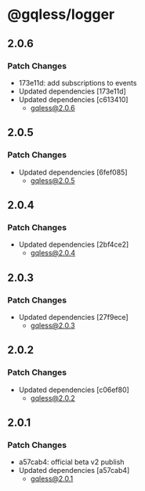 # @gqless/logger

## 2.0.6

### Patch Changes

- 173e11d: add subscriptions to events
- Updated dependencies [173e11d]
- Updated dependencies [c613410]
  - gqless@2.0.6

## 2.0.5

### Patch Changes

- Updated dependencies [6fef085]
  - gqless@2.0.5

## 2.0.4

### Patch Changes

- Updated dependencies [2bf4ce2]
  - gqless@2.0.4

## 2.0.3

### Patch Changes

- Updated dependencies [27f9ece]
  - gqless@2.0.3

## 2.0.2

### Patch Changes

- Updated dependencies [c06ef80]
  - gqless@2.0.2

## 2.0.1

### Patch Changes

- a57cab4: official beta v2 publish
- Updated dependencies [a57cab4]
  - gqless@2.0.1
